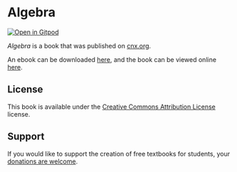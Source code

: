 # Algebra

[![Open in Gitpod](https://gitpod.io/button/open-in-gitpod.svg)](https://gitpod.io/from-referrer/)

_Algebra_ is a book that was published on [cnx.org](https://cnx.org/).

An ebook can be downloaded [here](https://github.com/cnx-user-books/cnxbook-algebra/releases/latest), and the book can be viewed online [here](https://github.com/cnx-user-books/cnxbook-algebra/releases/latest).

## License
This book is available under the [Creative Commons Attribution License](./LICENSE) license.

## Support
If you would like to support the creation of free textbooks for students, your [donations are welcome](https://riceconnect.rice.edu/donation/support-openstax-banner).
